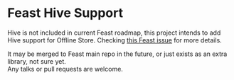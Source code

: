 # Feast Hive Support

Hive is not included in current Feast roadmap, this project intends to add Hive support for Offline Store.
Checking [this Feast issue](https://github.com/feast-dev/feast/issues/1686) for more details. 

It may be merged to Feast main repo in the future, or just exists as an extra library, not sure yet.  
Any talks or pull requests are welcome. 